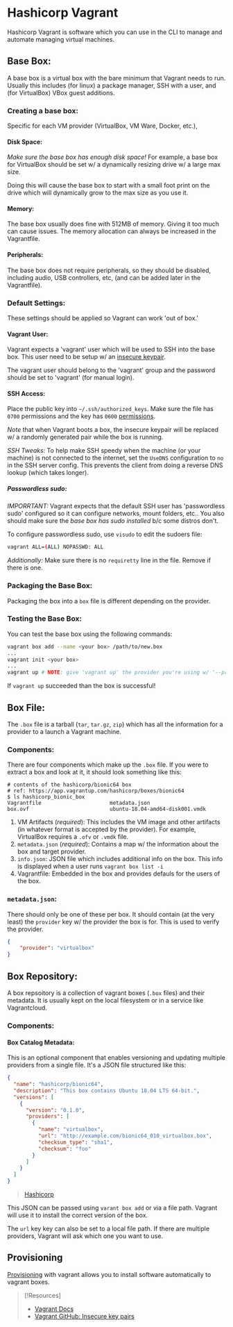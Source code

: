 
# Hashicorp Vagrant
Hashicorp Vagrant is software which you can use in the CLI to manage and automate managing virtual machines.

## Base Box:
A base box is a virtual box with the bare minimum that Vagrant needs to run. Usually this includes (for linux) a package manager, SSH with a user, and (for VirtualBox) VBox guest additions.

### Creating a base box:
Specific for each VM provider (VirtualBox, VM Ware, Docker, etc.),

#### Disk Space:
*Make sure the base box has enough disk space!* For example, a base box for VirtualBox should be set w/ a dynamically resizing drive w/ a large max size.

Doing this will cause the base box to start with a small foot print on the drive which will dynamically grow to the max size as you use it.

#### Memory:
The base box usually does fine with 512MB of memory. Giving it too much can cause issues. The memory allocation can always be increased in the Vagrantfile.

#### Peripherals:
The base box does not require peripherals, so they should be disabled, including audio, USB controllers, etc, (and can be added later in the Vagrantfile).

### Default Settings:
These settings should be applied so Vagrant can work 'out of box.'

#### Vagrant User:
Vagrant expects a 'vagrant' user which will be used to SSH into the base box. This user need to be setup w/ an [insecure keypair](https://github.com/hashicorp/vagrant/tree/main/keys).

The vagrant user should belong to the 'vagrant' group and the password should be set to 'vagrant' (for manual login).

#### SSH Access:
Place the public key into `~/.ssh/authorized_keys`. Make sure the file has `0700` permissions and the key has `0600` [permissions](/nested-repos/PNPT-study-guide/practical-ethical-hacking/kali-linux/file-permissions.md).

*Note* that when Vagrant boots a box, the insecure keypair will be replaced w/ a randomly generated pair while the box is running.

*SSH Tweaks:* To help make SSH speedy when the machine (or your machine) is not connected to the internet, set the `UseDNS` configuration to `no` in the SSH server config. This prevents the client from doing a reverse DNS lookup (which takes longer).

##### Passwordless sudo:
*IMPORRTANT:* Vagrant expects that the default SSH user has 'passwordless sudo' configured so it can configure networks, mount folders, etc.. You also should make sure the *base box has sudo installed* b/c some distros don't.

To configure passwordless sudo, use `visudo` to edit the sudoers file:
```bash
vagrant ALL=(ALL) NOPASSWD: ALL
```

*Additionally:* Make sure there is no `requiretty` line in the file. Remove if there is one.

### Packaging the Base Box:
Packaging the box into a `box` file is different depending on the provider.

### Testing the Base Box:
You can test the base box using the following commands:
```bash
vagrant box add --name <your box> /path/to/new.box
...
vagrant init <your box>
...
vagrant up # NOTE: give 'vagrant up' the provider you're using w/ '--provider'
```
If `vagrant up` succeeded than the box is successful!

## Box File:
The `.box` file is a tarball (`tar`, `tar.gz`, `zip`) which has all the information for a provider to a launch a Vagrant machine.

### Components:
There are four components which make up the `.box` file. If you were to extract a box and look at it, it should look something like this:
```
# contents of the hashicorp/bionic64 box
# ref: https://app.vagrantup.com/hashicorp/boxes/bionic64
$ ls hashicorp_bionic_box
Vagrantfile                      metadata.json
box.ovf							 ubuntu-18.04-amd64-disk001.vmdk
```
1. VM Artifacts (*required*): This includes the VM image and other artifacts (in whatever format is accepted by the provider). For example, VirtualBox requires a `.ofv` or `.vmdk` file.
2. `metadata.json` (*required*): Contains a map w/ the information about the box and target provider.
3. `info.json`: JSON file which includes additional info on the box. This info is displayed when a user runs `vagrant box list -i`
4. Vagrantfile: Embedded in the box and provides defauls for the users of the box.

### `metadata.json`:
There should only be one of these per box. It should contain (at the very least) the `provider` key w/ the provider the box is for. This is used to verify the provider.
```json
{
	"provider": "virtualbox"
}
```

## Box Repository:
A box repsoitory is a collection of vagrant boxes (`.box` files) and their metadata. It is usually kept on the local filesystem or in a service like Vagrantcloud.

### Components:
#### Box Catalog Metadata:
This is an optional component that enables versioning and updating multiple providers from a single file. It's a JSON file structured like this:
```json
{
  "name": "hashicorp/bionic64",
  "description": "This box contains Ubuntu 18.04 LTS 64-bit.",
  "versions": [
    {
      "version": "0.1.0",
      "providers": [
        {
          "name": "virtualbox",
          "url": "http://example.com/bionic64_010_virtualbox.box",
          "checksum_type": "sha1",
          "checksum": "foo"
        }
      ]
    }
  ]
}
```
>	[Hashicorp](https://developer.hashicorp.com/vagrant/docs/boxes/box_repository)

This JSON can be passed using `varant box add` or via a file path. Vagrant will use it to install the correct version of the box.

The `url` key key can also be set to a local file path. If there are multiple providers, Vagrant will ask which one you want to use.

## Provisioning
[Provisioning](https://developer.hashicorp.com/vagrant/docs/provisioning) with vagrant allows you to install software automatically to vagrant boxes.

> [!Resources]
> - [Vagrant Docs](https://developer.hashicorp.com/vagrant/docs/boxes/base)
> - [Vagrant GitHub: Insecure key pairs](https://github.com/hashicorp/vagrant/tree/main/keys)

